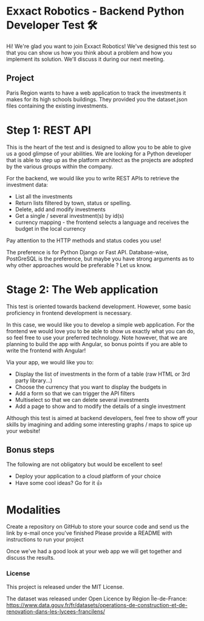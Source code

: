 
# Exxact Robotics - Backend Python Developer Test 🛠
Hi! We're glad you want to join Exxact Robotics! We've designed this test so that you can show us how you think about a problem and how you implement its solution. We'll discuss it during our next meeting.

## Project
Paris Region wants to have a web application to track the investments it makes for its high schools buildings. They provided you the dataset.json files containing the existing investments.

# Step 1: REST API

This is the heart of the test and is designed to allow you to be able to give us a good glimpse of your abilities.
We are looking for a Python developer that is able to step up as the platform architect as the projects are adopted by the various groups within the company.

For the backend, we would like you to write REST APIs to retrieve the investment data:

 - List all the investments
 - Return lists filtered by town, status or spelling.
 - Delete, add and modify investments
 - Get a single / several investment(s) by id(s)
 - currency mapping - the frontend selects a language and receives the budget in the local currency



Pay attention to the HTTP methods and status codes you use!

The preference is for Python Django or Fast API. Database-wise, PostGreSQL is the preference, but maybe you have strong arguments as to why other approaches would be preferable ? Let us know.

# Stage 2: The Web application

This test is oriented towards backend development. However, some basic proficiency in frontend development is necessary.

In this case, we would like you to develop a simple web application. For the frontend we would love you to be able to show us exactly what you can do, so feel free to use your preferred technology. Note however, that we are planning to build the app with Angular, so bonus points if you are able to write the frontend with Angular!

Via your app, we would like you to:

 - Display the list of investments in the form of a table (raw HTML or 3rd party library...)
 - Choose the currency that you want to display the budgets in
 - Add a form so that we can trigger the API filters
 - Multiselect so that we can delete several investments 
 - Add a page to show and to modify the details of a single investment

Although this test is aimed at backend developers, feel free to show off your skills by imagining and adding some interesting graphs / maps to spice up your website!

## Bonus steps
The following are not obligatory but would be excellent to see!

 - Deploy your application to a cloud platform of your choice
 - Have some cool ideas? Go for it 👍

# Modalities
Create a repository on GitHub to store your source code and send us the link by e-mail once you've finished
Please provide a README with instructions to run your project

Once we've had a good look at your web app we will get together and discuss the results.

### License
This project is released under the MIT License.

The dataset was released under Open Licence by Région Île-de-France: https://www.data.gouv.fr/fr/datasets/operations-de-construction-et-de-renovation-dans-les-lycees-francilens/

